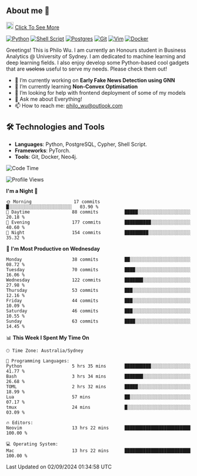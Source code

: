 ## About me 🤗

<a href="#"><img src="https://media.giphy.com/media/hvRJCLFzcasrR4ia7z/giphy.gif" width="20px" height="20px"></a> [Click To See More](https://codeboyphilo.github.io)

[![Python](https://img.shields.io/badge/python-3670A0?style=for-the-badge&logo=python&logoColor=ffdd54)](#)
[![Shell Script](https://img.shields.io/badge/shell_script-%23121011.svg?style=for-the-badge&logo=gnu-bash&logoColor=white)](#)
[![Postgres](https://img.shields.io/badge/postgres-%23316192.svg?style=for-the-badge&logo=postgresql&logoColor=white)](#)
[![Git](https://img.shields.io/badge/git-%23F05033.svg?style=for-the-badge&logo=git&logoColor=white)](#)
[![Vim](https://img.shields.io/badge/VIM-%2311AB00.svg?style=for-the-badge&logo=vim&logoColor=white)](#)
[![Docker](https://img.shields.io/badge/docker-%230db7ed.svg?style=for-the-badge&logo=docker&logoColor=white)](#)

Greetings! This is Philo Wu. I am currently an Honours student in Business Analytics \@ University of Sydney. I am dedicated to machine learning and deep learning fields. I also enjoy develop some Python-based cool gadgets that are ~~useless~~ useful to serve my needs. Please check them out!

- 🔭 I’m currently working on **Early Fake News Detection using GNN**
- 🌱 I’m currently learning **Non-Convex Optimisation**
- 🤔 I’m looking for help with frontend deployment of some of my models
- 💬 Ask me about Everything!
- 📫 How to reach me: philo_wu@outlook.com

## 🛠 Technologies and Tools
- **Languages**: Python, PostgreSQL, Cypher, Shell Script.
- **Frameworks**: PyTorch.
- **Tools**: Git, Docker, Neo4j.

<!--START_SECTION:waka-->
![Code Time](http://img.shields.io/badge/Code%20Time-415%20hrs%2049%20mins-blue)

![Profile Views](http://img.shields.io/badge/Profile%20Views-0-blue)

**I'm a Night 🦉** 

```text
🌞 Morning                17 commits          █░░░░░░░░░░░░░░░░░░░░░░░░   03.90 % 
🌆 Daytime                88 commits          █████░░░░░░░░░░░░░░░░░░░░   20.18 % 
🌃 Evening                177 commits         ██████████░░░░░░░░░░░░░░░   40.60 % 
🌙 Night                  154 commits         █████████░░░░░░░░░░░░░░░░   35.32 % 
```
📅 **I'm Most Productive on Wednesday** 

```text
Monday                   38 commits          ██░░░░░░░░░░░░░░░░░░░░░░░   08.72 % 
Tuesday                  70 commits          ████░░░░░░░░░░░░░░░░░░░░░   16.06 % 
Wednesday                122 commits         ███████░░░░░░░░░░░░░░░░░░   27.98 % 
Thursday                 53 commits          ███░░░░░░░░░░░░░░░░░░░░░░   12.16 % 
Friday                   44 commits          ███░░░░░░░░░░░░░░░░░░░░░░   10.09 % 
Saturday                 46 commits          ███░░░░░░░░░░░░░░░░░░░░░░   10.55 % 
Sunday                   63 commits          ████░░░░░░░░░░░░░░░░░░░░░   14.45 % 
```


📊 **This Week I Spent My Time On** 

```text
🕑︎ Time Zone: Australia/Sydney

💬 Programming Languages: 
Python                   5 hrs 35 mins       ██████████░░░░░░░░░░░░░░░   41.77 % 
Bash                     3 hrs 34 mins       ███████░░░░░░░░░░░░░░░░░░   26.68 % 
TOML                     2 hrs 32 mins       █████░░░░░░░░░░░░░░░░░░░░   18.99 % 
Lua                      57 mins             ██░░░░░░░░░░░░░░░░░░░░░░░   07.17 % 
tmux                     24 mins             █░░░░░░░░░░░░░░░░░░░░░░░░   03.09 % 

🔥 Editors: 
Neovim                   13 hrs 22 mins      █████████████████████████   100.00 % 

💻 Operating System: 
Mac                      13 hrs 22 mins      █████████████████████████   100.00 % 
```


 Last Updated on 02/09/2024 01:34:58 UTC
<!--END_SECTION:waka-->
